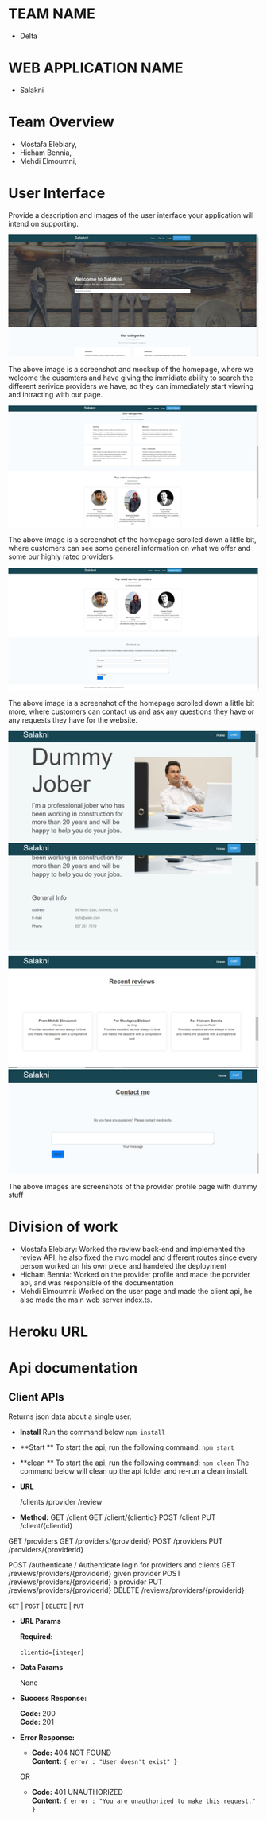 # TEAM NAME

* Delta

# WEB APPLICATION NAME

* Salakni

# Team Overview

* Mostafa Elebiary,
* Hicham Bennia, 
* Mehdi Elmoumni,

# User Interface

Provide a description and images of the user interface your
application will intend on supporting.

![example image](../imgs/homepage.png)

The above image is a screenshot and mockup of the homepage, where we welcome the cusomters and have giving the immidiate ability to search the different serivice providers we have, so they can immediately start viewing and intracting with our page.

![example image](../imgs/homepage2.png)

The above image is a screenshot of the homepage scrolled down a little bit, where customers can see some general information on what we offer and some our highly rated providers.

![example image](../imgs/homepage3.png)

The above image is a screenshot of the homepage scrolled down a little bit more, where customers can contact us and ask any questions they have or any requests they have for the website.

![example image](../imgs/providerProfile1.PNG)
![example image](../imgs/providerProfile2.PNG)
![example image](../imgs/providerProfile3.PNG)
![example image](../imgs/profilePage5.PNG)

The above images are screenshots of the provider profile page with dummy stuff

# Division of work
* Mostafa Elebiary: Worked the review back-end and implemented the review API,
he also fixed the mvc model and different routes since every person worked on his own piece and handeled the deployment
* Hicham Bennia: Worked on the provider profile and made the porvider api, and was responsible of the documentation
* Mehdi Elmoumni: Worked on the user page and made the client api, he also made the main web server index.ts.

# Heroku URL


# Api documentation
 **Client APIs**
----
  Returns json data about a single user.
  * **Install**
  Run the command below
  `npm install`
  * **Start **
To start the api, run the following command:
  `npm start`
  * **clean **
To start the api, run the following command:
  `npm clean`
  The command below will clean up the api folder and re-run a clean install.

* **URL**

  /clients
  /provider
  /review
  

* **Method:**
  GET /client
GET /client/{clientid} POST /client
PUT /client/{clientid}

GET /providers
GET /providers/{providerid} POST /providers
PUT /providers/{providerid}

POST /authenticate / Authenticate login for providers and clients
GET /reviews/providers/{providerid} given provider
POST /reviews/providers/{providerid} a provider
PUT /reviews/providers/{providerid}
DELETE /reviews/providers/{providerid}


  `GET` | `POST` | `DELETE` | `PUT`
  
*  **URL Params**

   **Required:**
 
   `clientid=[integer]`

* **Data Params**

  None

* **Success Response:**

  **Code:** 200 <br />
    **Code:** 201 <br />
 
* **Error Response:**

  * **Code:** 404 NOT FOUND <br />
    **Content:** `{ error : "User doesn't exist" }`

  OR

  * **Code:** 401 UNAUTHORIZED <br />
    **Content:** `{ error : "You are unauthorized to make this request." }`
